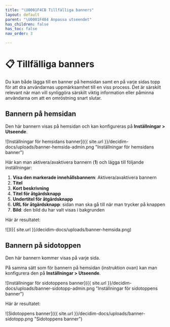 ```yaml
---
title: "\U0001F4CB Tillfälliga banners"
layout: default
parent: "\U0001F484 Anpassa utseendet"
has_children: false
has_toc: false
nav_order: 3

---
```

# 📋 Tillfälliga banners

Du kan både lägga till en banner på hemsidan samt en på varje sidas topp för att dra användarnas uppmärksamhet till en viss process. Det är särskilt relevant när man vill synliggöra särskilt viktig information eller påminna användarna om att en omröstning snart slutar.

## Bannern på hemsidan

Den här bannern visas på hemsidan och kan konfigureras på **Inställningar > Utseende**.

![Inställningar för hemsidans banner]({{ site.url }}/decidim-docs/uploads/banner-hemsida-admin.png "Inställningar för hemsidans banner")

Här kan man aktivera/avaktivera bannern (**1**) och lägga till följande inställningar:

1. **Visa den markerade innehållsbannern**: Aktivera/avaktivera bannern
2. **Titel**
3. **Kort beskrivning**
4. **Titel för åtgärdsknapp**
5. **Undertitel för åtgärdsknapp**
6. **URL för åtgärdsknapp**: sidan man ska gå till när man trycker på knappen
7. **Bild**: den bild du har valt visas i bakgrunden

Här är resultatet:

![]({{ site.url }}/decidim-docs/uploads/banner-hemsida.png)

## Bannern på sidotoppen

Den här bannern kommer visas på varje sida.

På samma sätt som för bannern på hemsidan (instruktion ovan) kan man konfigurera den på **Inställningar > Utseende**.

![Inställningar för sidotoppens banner]({{ site.url }}/decidim-docs/uploads/banner-sidotopp-admin.png "Inställningar för sidotoppens banner")

Här är resultatet:

![Sidotoppens banner]({{ site.url }}/decidim-docs/uploads/banner-sidotopp.png "Sidotoppens banner")